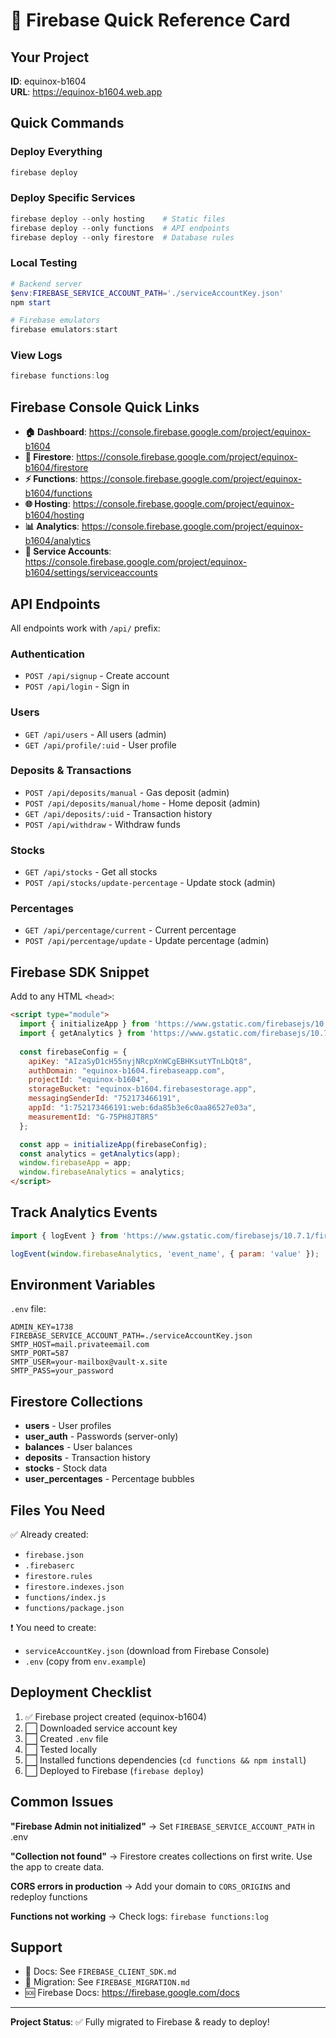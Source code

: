 # 🚀 Firebase Quick Reference Card

## Your Project
**ID**: equinox-b1604  
**URL**: https://equinox-b1604.web.app

## Quick Commands

### Deploy Everything
```powershell
firebase deploy
```

### Deploy Specific Services
```powershell
firebase deploy --only hosting    # Static files
firebase deploy --only functions  # API endpoints
firebase deploy --only firestore  # Database rules
```

### Local Testing
```powershell
# Backend server
$env:FIREBASE_SERVICE_ACCOUNT_PATH='./serviceAccountKey.json'
npm start

# Firebase emulators
firebase emulators:start
```

### View Logs
```powershell
firebase functions:log
```

## Firebase Console Quick Links

- **🏠 Dashboard**: https://console.firebase.google.com/project/equinox-b1604
- **💾 Firestore**: https://console.firebase.google.com/project/equinox-b1604/firestore
- **⚡ Functions**: https://console.firebase.google.com/project/equinox-b1604/functions
- **🌐 Hosting**: https://console.firebase.google.com/project/equinox-b1604/hosting
- **📊 Analytics**: https://console.firebase.google.com/project/equinox-b1604/analytics
- **🔑 Service Accounts**: https://console.firebase.google.com/project/equinox-b1604/settings/serviceaccounts

## API Endpoints

All endpoints work with `/api/` prefix:

### Authentication
- `POST /api/signup` - Create account
- `POST /api/login` - Sign in

### Users
- `GET /api/users` - All users (admin)
- `GET /api/profile/:uid` - User profile

### Deposits & Transactions
- `POST /api/deposits/manual` - Gas deposit (admin)
- `POST /api/deposits/manual/home` - Home deposit (admin)
- `GET /api/deposits/:uid` - Transaction history
- `POST /api/withdraw` - Withdraw funds

### Stocks
- `GET /api/stocks` - Get all stocks
- `POST /api/stocks/update-percentage` - Update stock (admin)

### Percentages
- `GET /api/percentage/current` - Current percentage
- `POST /api/percentage/update` - Update percentage (admin)

## Firebase SDK Snippet

Add to any HTML `<head>`:

```html
<script type="module">
  import { initializeApp } from 'https://www.gstatic.com/firebasejs/10.7.1/firebase-app.js';
  import { getAnalytics } from 'https://www.gstatic.com/firebasejs/10.7.1/firebase-analytics.js';
  
  const firebaseConfig = {
    apiKey: "AIzaSyD1cH55nyjNRcpXnWCgEBHKsutYTnLbQt8",
    authDomain: "equinox-b1604.firebaseapp.com",
    projectId: "equinox-b1604",
    storageBucket: "equinox-b1604.firebasestorage.app",
    messagingSenderId: "752173466191",
    appId: "1:752173466191:web:6da85b3e6c0aa86527e03a",
    measurementId: "G-75PH8JT8R5"
  };

  const app = initializeApp(firebaseConfig);
  const analytics = getAnalytics(app);
  window.firebaseApp = app;
  window.firebaseAnalytics = analytics;
</script>
```

## Track Analytics Events

```javascript
import { logEvent } from 'https://www.gstatic.com/firebasejs/10.7.1/firebase-analytics.js';

logEvent(window.firebaseAnalytics, 'event_name', { param: 'value' });
```

## Environment Variables

`.env` file:
```env
ADMIN_KEY=1738
FIREBASE_SERVICE_ACCOUNT_PATH=./serviceAccountKey.json
SMTP_HOST=mail.privateemail.com
SMTP_PORT=587
SMTP_USER=your-mailbox@vault-x.site
SMTP_PASS=your_password
```

## Firestore Collections

- **users** - User profiles
- **user_auth** - Passwords (server-only)
- **balances** - User balances
- **deposits** - Transaction history
- **stocks** - Stock data
- **user_percentages** - Percentage bubbles

## Files You Need

✅ Already created:
- `firebase.json`
- `.firebaserc`
- `firestore.rules`
- `firestore.indexes.json`
- `functions/index.js`
- `functions/package.json`

❗ You need to create:
- `serviceAccountKey.json` (download from Firebase Console)
- `.env` (copy from `env.example`)

## Deployment Checklist

1. ✅ Firebase project created (equinox-b1604)
2. ⬜ Downloaded service account key
3. ⬜ Created `.env` file
4. ⬜ Tested locally
5. ⬜ Installed functions dependencies (`cd functions && npm install`)
6. ⬜ Deployed to Firebase (`firebase deploy`)

## Common Issues

**"Firebase Admin not initialized"**
→ Set `FIREBASE_SERVICE_ACCOUNT_PATH` in .env

**"Collection not found"**
→ Firestore creates collections on first write. Use the app to create data.

**CORS errors in production**
→ Add your domain to `CORS_ORIGINS` and redeploy functions

**Functions not working**
→ Check logs: `firebase functions:log`

## Support

- 📖 Docs: See `FIREBASE_CLIENT_SDK.md`
- 📖 Migration: See `FIREBASE_MIGRATION.md`
- 🆘 Firebase Docs: https://firebase.google.com/docs

---

**Project Status**: ✅ Fully migrated to Firebase & ready to deploy!
